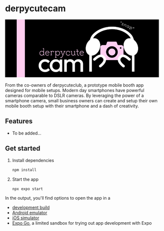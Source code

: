 # derpycutecam

![derpycutecam](https://github.com/alberme/derpycutecam/blob/main/assets/images/derpycutecam-splash-gh.png?raw=true)

From the co-owners of derpycuteclub, a prototype mobile booth app designed for mobile setups. Modern day smartphones have powerful cameras comparable to DSLR cameras. By leveraging the power of a smartphone camera, small business owners can create and setup their own mobile booth setup with their smartphone and a dash of creativity.

## Features

- To be added...

## Get started

1. Install dependencies

   ```bash
   npm install
   ```

2. Start the app

   ```bash
   npx expo start
   ```

In the output, you'll find options to open the app in a

- [development build](https://docs.expo.dev/develop/development-builds/introduction/)
- [Android emulator](https://docs.expo.dev/workflow/android-studio-emulator/)
- [iOS simulator](https://docs.expo.dev/workflow/ios-simulator/)
- [Expo Go](https://expo.dev/go), a limited sandbox for trying out app development with Expo
